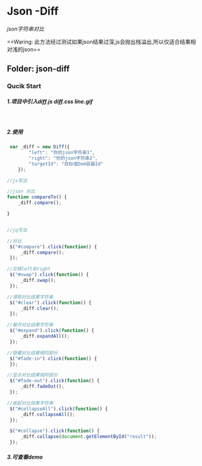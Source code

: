 # Json -Diff

*json字符串对比*

==Waring: 此方法经过测试如果json结果过深,js会抛出栈溢出,所以仅适合结果相对浅的json==





## Folder: json-diff



### 	Qucik Start

##### 		1.项目中引入diff.js diff.css line.gif

​		

##### 		2.使用


```javascript
 var _diff = new Diff({
        "left": "你的json字符串1",
        "right": "你的json字符串2",
        "targetId": "目标值Dom容器Id"
    });

//js写法

//json 对比
function compareTo() {
    _diff.compare();

}


//jq写法

//对比
 $("#compare").click(function() {
     _diff.compare();
 });

//交换left和right
 $("#swap").click(function() {
     _diff.swap();
 });

//清除对比结果字符串
 $("#clear").click(function() {
     _diff.clear();
 });

//展开对比结果字符串
 $("#expand").click(function() {
     _diff.expandAll();
 });

//隐藏对比结果相同部分
 $("#fade-in").click(function() {
 });

//显示对比结果相同部分
 $("#fade-out").click(function() {
     _diff.fadeOut();
 });

//收起对比结果字符串
 $("#collapseAll").click(function() {
     _diff.collapseAll();
 });

 $("#collapse").click(function() {
     _diff.collapse(document.getElementById("result"));
 });
```
##### 			3.可查看demo


